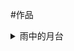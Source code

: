 #作品
<details>
  <summary>雨中的月台</summary>
大雨滂沱中，一对情侣，在分别的月台上立下海誓山盟，却被命运捉弄<br>
几年后的冷雨夜，男孩想起那个雨中的月台，想起曾经幻想的海枯石烂的永恒<br>
喃喃自问为何当初不能再勇敢些,他一直守候在那个站牌<br>
<audio src=""audio\初版.mp3""  controls="controls"></audio>
</details>